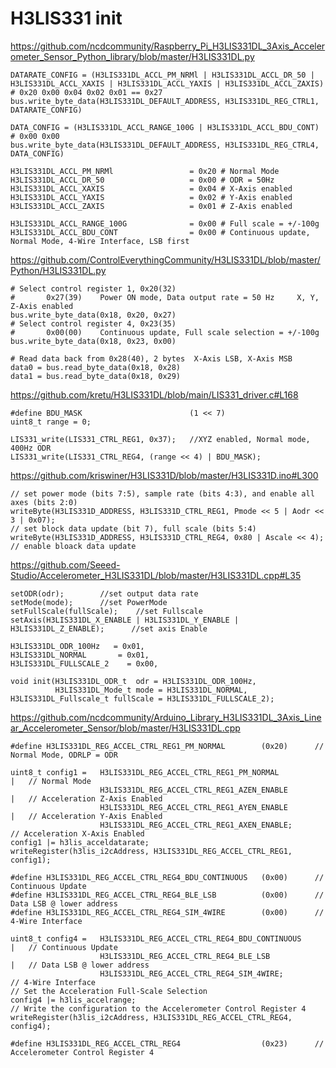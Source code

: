 # H3LIS331 init

https://github.com/ncdcommunity/Raspberry_Pi_H3LIS331DL_3Axis_Accelerometer_Sensor_Python_library/blob/master/H3LIS331DL.py

    DATARATE_CONFIG = (H3LIS331DL_ACCL_PM_NRMl | H3LIS331DL_ACCL_DR_50 | H3LIS331DL_ACCL_XAXIS | H3LIS331DL_ACCL_YAXIS | H3LIS331DL_ACCL_ZAXIS)
    # 0x20 0x00 0x04 0x02 0x01 == 0x27
    bus.write_byte_data(H3LIS331DL_DEFAULT_ADDRESS, H3LIS331DL_REG_CTRL1, DATARATE_CONFIG)

    DATA_CONFIG = (H3LIS331DL_ACCL_RANGE_100G | H3LIS331DL_ACCL_BDU_CONT)
    # 0x00 0x00
    bus.write_byte_data(H3LIS331DL_DEFAULT_ADDRESS, H3LIS331DL_REG_CTRL4, DATA_CONFIG)

    H3LIS331DL_ACCL_PM_NRMl					= 0x20 # Normal Mode
    H3LIS331DL_ACCL_DR_50					= 0x00 # ODR = 50Hz
    H3LIS331DL_ACCL_XAXIS					= 0x04 # X-Axis enabled
    H3LIS331DL_ACCL_YAXIS					= 0x02 # Y-Axis enabled
    H3LIS331DL_ACCL_ZAXIS					= 0x01 # Z-Axis enabled

    H3LIS331DL_ACCL_RANGE_100G				= 0x00 # Full scale = +/-100g
    H3LIS331DL_ACCL_BDU_CONT				= 0x00 # Continuous update, Normal Mode, 4-Wire Interface, LSB first


https://github.com/ControlEverythingCommunity/H3LIS331DL/blob/master/Python/H3LIS331DL.py
    
    # Select control register 1, 0x20(32)
    #		0x27(39)	Power ON mode, Data output rate = 50 Hz		X, Y, Z-Axis enabled
    bus.write_byte_data(0x18, 0x20, 0x27)
    # Select control register 4, 0x23(35)
    #		0x00(00)	Continuous update, Full scale selection = +/-100g
    bus.write_byte_data(0x18, 0x23, 0x00)
    
    # Read data back from 0x28(40), 2 bytes  X-Axis LSB, X-Axis MSB
    data0 = bus.read_byte_data(0x18, 0x28)
    data1 = bus.read_byte_data(0x18, 0x29)


https://github.com/kretu/H3LIS331DL/blob/main/LIS331_driver.c#L168

    #define BDU_MASK						(1 << 7)
	uint8_t range = 0;

	LIS331_write(LIS331_CTRL_REG1, 0x37);	//XYZ enabled, Normal mode, 400Hz ODR
	LIS331_write(LIS331_CTRL_REG4, (range << 4) | BDU_MASK);


https://github.com/kriswiner/H3LIS331D/blob/master/H3LIS331D.ino#L300

    // set power mode (bits 7:5), sample rate (bits 4:3), and enable all axes (bits 2:0)
    writeByte(H3LIS331D_ADDRESS, H3LIS331D_CTRL_REG1, Pmode << 5 | Aodr << 3 | 0x07);
    // set block data update (bit 7), full scale (bits 5:4)
    writeByte(H3LIS331D_ADDRESS, H3LIS331D_CTRL_REG4, 0x80 | Ascale << 4); // enable bloack data update


https://github.com/Seeed-Studio/Accelerometer_H3LIS331DL/blob/master/H3LIS331DL.cpp#L35
    
    setODR(odr);        //set output data rate
    setMode(mode);      //set PowerMode
    setFullScale(fullScale);    //set Fullscale
    setAxis(H3LIS331DL_X_ENABLE | H3LIS331DL_Y_ENABLE |  H3LIS331DL_Z_ENABLE);      //set axis Enable

    H3LIS331DL_ODR_100Hz   = 0x01,
    H3LIS331DL_NORMAL       = 0x01,
    H3LIS331DL_FULLSCALE_2    = 0x00,

    void init(H3LIS331DL_ODR_t  odr = H3LIS331DL_ODR_100Hz,
              H3LIS331DL_Mode_t mode = H3LIS331DL_NORMAL, H3LIS331DL_Fullscale_t fullScale = H3LIS331DL_FULLSCALE_2);


https://github.com/ncdcommunity/Arduino_Library_H3LIS331DL_3Axis_Linear_Accelerometer_Sensor/blob/master/H3LIS331DL.cpp

    #define H3LIS331DL_REG_ACCEL_CTRL_REG1_PM_NORMAL        (0x20)      // Normal Mode, ODRLP = ODR

    uint8_t config1 =   H3LIS331DL_REG_ACCEL_CTRL_REG1_PM_NORMAL          |   // Normal Mode
                        H3LIS331DL_REG_ACCEL_CTRL_REG1_AZEN_ENABLE        |   // Acceleration Z-Axis Enabled
                        H3LIS331DL_REG_ACCEL_CTRL_REG1_AYEN_ENABLE        |   // Acceleration Y-Axis Enabled
                        H3LIS331DL_REG_ACCEL_CTRL_REG1_AXEN_ENABLE;           // Acceleration X-Axis Enabled
    config1 |= h3lis_acceldatarate;
    writeRegister(h3lis_i2cAddress, H3LIS331DL_REG_ACCEL_CTRL_REG1, config1);

    #define H3LIS331DL_REG_ACCEL_CTRL_REG4_BDU_CONTINUOUS   (0x00)      // Continuous Update
    #define H3LIS331DL_REG_ACCEL_CTRL_REG4_BLE_LSB          (0x00)      // Data LSB @ lower address
    #define H3LIS331DL_REG_ACCEL_CTRL_REG4_SIM_4WIRE        (0x00)      // 4-Wire Interface

    uint8_t config4 =   H3LIS331DL_REG_ACCEL_CTRL_REG4_BDU_CONTINUOUS     |   // Continuous Update
                        H3LIS331DL_REG_ACCEL_CTRL_REG4_BLE_LSB            |   // Data LSB @ lower address
                        H3LIS331DL_REG_ACCEL_CTRL_REG4_SIM_4WIRE;             // 4-Wire Interface
    // Set the Acceleration Full-Scale Selection
    config4 |= h3lis_accelrange;
    // Write the configuration to the Accelerometer Control Register 4
    writeRegister(h3lis_i2cAddress, H3LIS331DL_REG_ACCEL_CTRL_REG4, config4);

    #define H3LIS331DL_REG_ACCEL_CTRL_REG4                  (0x23)      // Accelerometer Control Register 4
